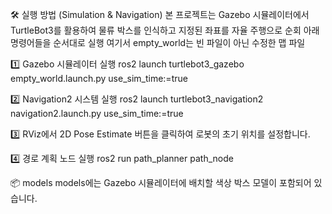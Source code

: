 🛠️ 실행 방법 (Simulation & Navigation)
본 프로젝트는 Gazebo 시뮬레이터에서 TurtleBot3를 활용하여 물류 박스를 인식하고 지정된 좌표를 자율 주행으로 순회
아래 명령어들을 순서대로 실행
여기서 empty_world는 빈 파일이 아닌 수정한 맵 파일

1️⃣ Gazebo 시뮬레이터 실행
ros2 launch turtlebot3_gazebo empty_world.launch.py use_sim_time:=true

2️⃣ Navigation2 시스템 실행
ros2 launch turtlebot3_navigation2 navigation2.launch.py use_sim_time:=true

3️⃣ RViz에서 2D Pose Estimate 버튼을 클릭하여 로봇의 초기 위치를 설정합니다.

4️⃣ 경로 계획 노드 실행
ros2 run path_planner path_node

📦 models
models에는 Gazebo 시뮬레이터에 배치할 색상 박스 모델이 포함되어 있습니다.
